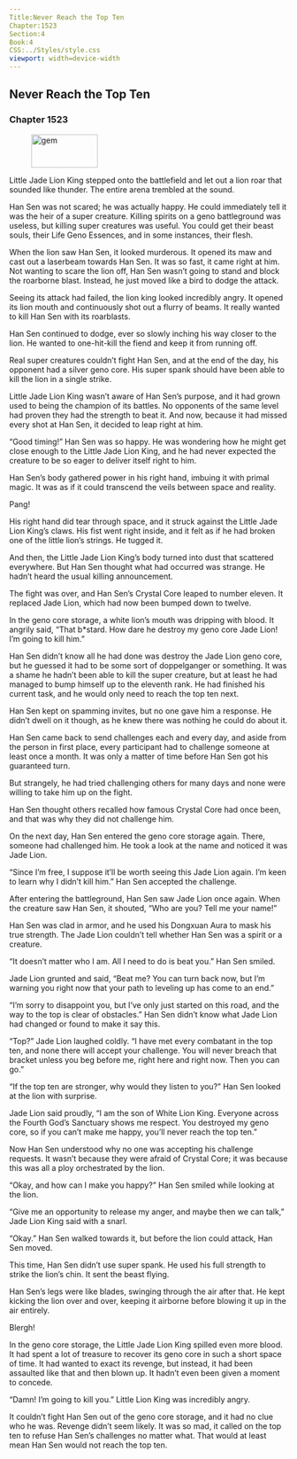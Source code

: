 ```yaml
---
Title:Never Reach the Top Ten 
Chapter:1523 
Section:4 
Book:4 
CSS:../Styles/style.css 
viewport: width=device-width
---
```

  
## Never Reach the Top Ten
### Chapter 1523
  
<figure>
	<img src="../Images/gem.gif" alt="gem" id="gem" width="120" height="60" />
</figure>
  

  
Little Jade Lion King stepped onto the battlefield and let out a lion roar that sounded like thunder. The entire arena trembled at the sound.

Han Sen was not scared; he was actually happy. He could immediately tell it was the heir of a super creature. Killing spirits on a geno battleground was useless, but killing super creatures was useful. You could get their beast souls, their Life Geno Essences, and in some instances, their flesh.

When the lion saw Han Sen, it looked murderous. It opened its maw and cast out a laserbeam towards Han Sen. It was so fast, it came right at him. Not wanting to scare the lion off, Han Sen wasn’t going to stand and block the roarborne blast. Instead, he just moved like a bird to dodge the attack.

Seeing its attack had failed, the lion king looked incredibly angry. It opened its lion mouth and continuously shot out a flurry of beams. It really wanted to kill Han Sen with its roarblasts.

Han Sen continued to dodge, ever so slowly inching his way closer to the lion. He wanted to one-hit-kill the fiend and keep it from running off.

Real super creatures couldn’t fight Han Sen, and at the end of the day, his opponent had a silver geno core. His super spank should have been able to kill the lion in a single strike.

Little Jade Lion King wasn’t aware of Han Sen’s purpose, and it had grown used to being the champion of its battles. No opponents of the same level had proven they had the strength to beat it. And now, because it had missed every shot at Han Sen, it decided to leap right at him.

“Good timing!” Han Sen was so happy. He was wondering how he might get close enough to the Little Jade Lion King, and he had never expected the creature to be so eager to deliver itself right to him.

Han Sen’s body gathered power in his right hand, imbuing it with primal magic. It was as if it could transcend the veils between space and reality.

Pang!

His right hand did tear through space, and it struck against the Little Jade Lion King’s claws. His fist went right inside, and it felt as if he had broken one of the little lion’s strings. He tugged it.

And then, the Little Jade Lion King’s body turned into dust that scattered everywhere. But Han Sen thought what had occurred was strange. He hadn’t heard the usual killing announcement.

The fight was over, and Han Sen’s Crystal Core leaped to number eleven. It replaced Jade Lion, which had now been bumped down to twelve.

In the geno core storage, a white lion’s mouth was dripping with blood. It angrily said, “That b*stard. How dare he destroy my geno core Jade Lion! I’m going to kill him.”

Han Sen didn’t know all he had done was destroy the Jade Lion geno core, but he guessed it had to be some sort of doppelganger or something. It was a shame he hadn’t been able to kill the super creature, but at least he had managed to bump himself up to the eleventh rank. He had finished his current task, and he would only need to reach the top ten next.

Han Sen kept on spamming invites, but no one gave him a response. He didn’t dwell on it though, as he knew there was nothing he could do about it.

Han Sen came back to send challenges each and every day, and aside from the person in first place, every participant had to challenge someone at least once a month. It was only a matter of time before Han Sen got his guaranteed turn.

But strangely, he had tried challenging others for many days and none were willing to take him up on the fight.

Han Sen thought others recalled how famous Crystal Core had once been, and that was why they did not challenge him.

On the next day, Han Sen entered the geno core storage again. There, someone had challenged him. He took a look at the name and noticed it was Jade Lion.

“Since I’m free, I suppose it’ll be worth seeing this Jade Lion again. I’m keen to learn why I didn’t kill him.” Han Sen accepted the challenge.

After entering the battleground, Han Sen saw Jade Lion once again. When the creature saw Han Sen, it shouted, “Who are you? Tell me your name!”

Han Sen was clad in armor, and he used his Dongxuan Aura to mask his true strength. The Jade Lion couldn’t tell whether Han Sen was a spirit or a creature.

“It doesn’t matter who I am. All I need to do is beat you.” Han Sen smiled.

Jade Lion grunted and said, “Beat me? You can turn back now, but I’m warning you right now that your path to leveling up has come to an end.”

“I’m sorry to disappoint you, but I’ve only just started on this road, and the way to the top is clear of obstacles.” Han Sen didn’t know what Jade Lion had changed or found to make it say this.

“Top?” Jade Lion laughed coldly. “I have met every combatant in the top ten, and none there will accept your challenge. You will never breach that bracket unless you beg before me, right here and right now. Then you can go.”

“If the top ten are stronger, why would they listen to you?” Han Sen looked at the lion with surprise.

Jade Lion said proudly, “I am the son of White Lion King. Everyone across the Fourth God’s Sanctuary shows me respect. You destroyed my geno core, so if you can’t make me happy, you’ll never reach the top ten.”

Now Han Sen understood why no one was accepting his challenge requests. It wasn’t because they were afraid of Crystal Core; it was because this was all a ploy orchestrated by the lion.

“Okay, and how can I make you happy?” Han Sen smiled while looking at the lion.

“Give me an opportunity to release my anger, and maybe then we can talk,” Jade Lion King said with a snarl.

“Okay.” Han Sen walked towards it, but before the lion could attack, Han Sen moved.

This time, Han Sen didn’t use super spank. He used his full strength to strike the lion’s chin. It sent the beast flying.

Han Sen’s legs were like blades, swinging through the air after that. He kept kicking the lion over and over, keeping it airborne before blowing it up in the air entirely.

Blergh!

In the geno core storage, the Little Jade Lion King spilled even more blood. It had spent a lot of treasure to recover its geno core in such a short space of time. It had wanted to exact its revenge, but instead, it had been assaulted like that and then blown up. It hadn’t even been given a moment to concede.

“Damn! I’m going to kill you.” Little Lion King was incredibly angry.

It couldn’t fight Han Sen out of the geno core storage, and it had no clue who he was. Revenge didn’t seem likely. It was so mad, it called on the top ten to refuse Han Sen’s challenges no matter what. That would at least mean Han Sen would not reach the top ten.